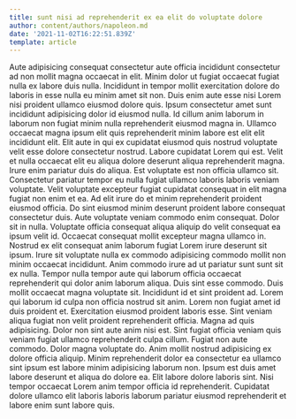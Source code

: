 ```yaml
---
title: sunt nisi ad reprehenderit ex ea elit do voluptate dolore
author: content/authors/napoleon.md
date: '2021-11-02T16:22:51.839Z'
template: article
---
```


Aute adipisicing consequat consectetur aute officia incididunt consectetur ad non mollit magna occaecat in elit. Minim dolor ut fugiat occaecat fugiat nulla ex labore duis nulla. Incididunt in tempor mollit exercitation dolore do laboris in esse nulla eu minim amet sit non. Duis enim aute esse nisi Lorem nisi proident ullamco eiusmod dolore quis.
Ipsum consectetur amet sunt incididunt adipisicing dolor id eiusmod nulla. Id cillum anim laborum in laborum non fugiat minim nulla reprehenderit eiusmod magna in. Ullamco occaecat magna ipsum elit quis reprehenderit minim labore est elit elit incididunt elit. Elit aute in qui ex cupidatat eiusmod quis nostrud voluptate velit esse dolore consectetur nostrud. Labore cupidatat Lorem qui est. Velit et nulla occaecat elit eu aliqua dolore deserunt aliqua reprehenderit magna. Irure enim pariatur duis do aliqua. Est voluptate est non officia ullamco sit.
Consectetur pariatur tempor eu nulla fugiat ullamco laboris laboris veniam voluptate. Velit voluptate excepteur fugiat cupidatat consequat in elit magna fugiat non enim et ea. Ad elit irure do et minim reprehenderit proident eiusmod officia. Do sint eiusmod minim deserunt proident labore consequat consectetur duis. Aute voluptate veniam commodo enim consequat. Dolor sit in nulla. Voluptate officia consequat aliqua aliquip do velit consequat ea ipsum velit id. Occaecat consequat mollit excepteur magna ullamco in.
Nostrud ex elit consequat anim laborum fugiat Lorem irure deserunt sit ipsum. Irure sit voluptate nulla ex commodo adipisicing commodo mollit non minim occaecat incididunt. Anim commodo irure ad ut pariatur sunt sunt sit ex nulla. Tempor nulla tempor aute qui laborum officia occaecat reprehenderit qui dolor anim laborum aliqua. Duis sint esse commodo. Duis mollit occaecat magna voluptate sit.
Incididunt id et sint proident ad. Lorem qui laborum id culpa non officia nostrud sit anim. Lorem non fugiat amet id duis proident et. Exercitation eiusmod proident laboris esse. Sint veniam aliqua fugiat non velit proident reprehenderit officia. Magna ad quis adipisicing. Dolor non sint aute anim nisi est.
Sint fugiat officia veniam quis veniam fugiat ullamco reprehenderit culpa cillum. Fugiat non aute commodo. Dolor magna voluptate do. Anim mollit nostrud adipisicing ex dolore officia aliquip. Minim reprehenderit dolor ea consectetur ea ullamco sint ipsum est labore minim adipisicing laborum non.
Ipsum est duis amet labore deserunt et aliqua do dolore ea. Elit labore dolore laboris sint. Nisi tempor occaecat Lorem anim tempor officia id reprehenderit. Cupidatat dolore ullamco elit laboris laboris laborum pariatur eiusmod reprehenderit et labore enim sunt labore quis.
